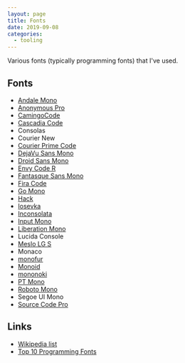 ```yaml
---
layout: page
title: Fonts
date: 2019-09-08
categories:
  - tooling
---
```


Various fonts (typically programming fonts) that I've used.

## Fonts

- [Andale Mono](https://sourceforge.net/projects/corefonts/files/the%20fonts/final/andale32.exe/download)
- [Anonymous Pro](https://www.marksimonson.com/fonts/view/anonymous-pro)
- [CamingoCode](https://www.janfromm.de/typefaces/camingomono/camingocode/)
- [Cascadia Code](https://github.com/microsoft/cascadia-code/releases)
- Consolas
- Courier New
- [Courier Prime Code](https://quoteunquoteapps.com/courierprime/)
- [DejaVu Sans Mono](https://dejavu-fonts.github.io/)
- [Droid Sans Mono](https://www.fontsquirrel.com/fonts/droid-sans-mono)
- [Envy Code R](https://damieng.com/blog/2008/05/26/envy-code-r-preview-7-coding-font-released)
- [Fantasque Sans Mono](https://github.com/belluzj/fantasque-sans)
- [Fira Code](https://github.com/tonsky/FiraCode)
- [Go Mono](https://blog.golang.org/go-fonts)
- [Hack](https://github.com/source-foundry/Hack)
- [Iosevka](https://github.com/be5invis/Iosevka)
- [Inconsolata](https://www.levien.com/type/myfonts/inconsolata.html)
- [Input Mono](https://input.fontbureau.com/)
- [Liberation Mono](https://github.com/liberationfonts/liberation-fonts/releases)
- Lucida Console
- [Meslo LG S](https://github.com/andreberg/Meslo-Font)
- Monaco
- [monofur](https://www.dafont.com/monofur.font)
- [Monoid](https://larsenwork.com/monoid/)
- [mononoki](https://madmalik.github.io/mononoki/)
- [PT Mono](https://fonts.google.com/specimen/PT+Mono)
- [Roboto Mono](https://fonts.google.com/specimen/Roboto+Mono)
- Segoe UI Mono
- [Source Code Pro](https://github.com/adobe-fonts/source-code-pro)

## Links

- [Wikipedia list](https://en.wikipedia.org/wiki/List_of_monospaced_typefaces)
- [Top 10 Programming Fonts](http://hivelogic.com/articles/top-10-programming-fonts/)
